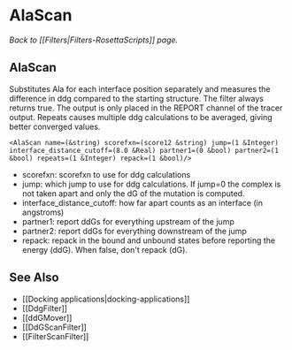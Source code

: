 # AlaScan
*Back to [[Filters|Filters-RosettaScripts]] page.*
## AlaScan

Substitutes Ala for each interface position separately and measures the difference in ddg compared to the starting structure. The filter always returns true. The output is only placed in the REPORT channel of the tracer output. Repeats causes multiple ddg calculations to be averaged, giving better converged values.

```
<AlaScan name=(&string) scorefxn=(score12 &string) jump=(1 &Integer) interface_distance_cutoff=(8.0 &Real) partner1=(0 &bool) partner2=(1 &bool) repeats=(1 &Integer) repack=(1 &bool)/>
```

-   scorefxn: scorefxn to use for ddg calculations
-   jump: which jump to use for ddg calculations. If jump=0 the complex is not taken apart and only the dG of the mutation is computed.
-   interface\_distance\_cutoff: how far apart counts as an interface (in angstroms)
-   partner1: report ddGs for everything upstream of the jump
-   partner2: report ddGs for everything downstream of the jump
-   repack: repack in the bound and unbound states before reporting the energy (ddG). When false, don't repack (dG).

## See Also

* [[Docking applications|docking-applications]]
* [[DdgFilter]]
* [[ddGMover]]
* [[DdGScanFilter]]
* [[FilterScanFilter]]
